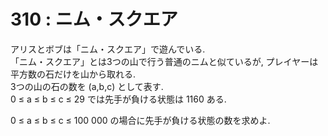 # 310 : ニム・スクエア

アリスとボブは「ニム・スクエア」で遊んでいる.  
「ニム・スクエア」とは3つの山で行う普通のニムと似ているが, プレイヤーは平方数の石だけを山から取れる.  
3つの山の石の数を \(a,b,c\) として表す.  
0 ≤ a ≤ b ≤ c ≤ 29 では先手が負ける状態は 1160 ある.

0 ≤ a ≤ b ≤ c ≤ 100 000 の場合に先手が負ける状態の数を求めよ.

